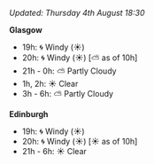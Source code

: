 *Updated: Thursday 4th August 18:30*

**Glasgow**

* 19h: :cyclone: Windy (:sunny:)
* 20h: :cyclone: Windy (:sunny:) [:partly_sunny: as of 10h]
* 21h - 0h: :partly_sunny: Partly Cloudy
* 1h, 2h: :sunny: Clear
* 3h - 6h: :partly_sunny: Partly Cloudy

**Edinburgh**

* 19h: :cyclone: Windy (:sunny:)
* 20h: :cyclone: Windy (:sunny:) [:sunny: as of 10h]
* 21h - 6h: :sunny: Clear
